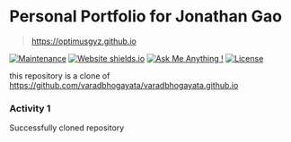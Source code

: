 # Personal Portfolio for Jonathan Gao
> https://optimusgyz.github.io

[![Maintenance](https://img.shields.io/badge/maintained-yes-green.svg)](https://github.com/optimusgyz/optimusgyz.github.io/commits/master)
[![Website shields.io](https://img.shields.io/badge/website-up-yellow)](http://optimusgyz.github.io/)
[![Ask Me Anything !](https://img.shields.io/badge/ask%20me-linkedin-1abc9c.svg)](https://www.linkedin.com/in/yezhong-gao-ab228022b/)
[![License](http://img.shields.io/:license-mit-blue.svg?style=flat-square)](http://badges.mit-license.org)

this repository is a clone of
https://github.com/varadbhogayata/varadbhogayata.github.io

### Activity 1
Successfully cloned repository
